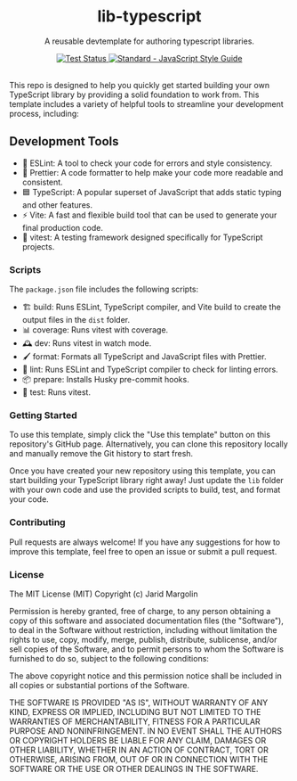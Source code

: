 <h1 align="center">lib-typescript</h1>
<div align="center">
  <p>A reusable devtemplate for authoring typescript libraries.</p>
  <div>
    <a href="https://github.com/devtemplates/lib-typescript/actions/workflows/test.yml?branch=main">
      <img src="https://github.com/devtemplates/lib-typescript/actions/workflows/test.yml/badge.svg?branch=main" alt="Test Status">
    </a>
    <!-- <a href="https://codecov.io/gh/{username}/{repository_name}">
      <img src="https://codecov.io/gh/{username}/{repository_name}/branch/master/graph/badge.svg" alt="Coverage Status"/>
    </a> -->
    <a href="http://standardjs.com/">
      <img src="https://img.shields.io/badge/code%20style-standard-brightgreen.svg" alt="Standard - JavaScript Style Guide">
    </a>
  </div>
</div>
<br>
<div align="center">
<!-- <a href="http://{username}.github.io/{repository_name}">View Documentation</a> -->
</div>

This repo is designed to help you quickly get started building your own TypeScript library by providing a solid foundation to work from. This template includes a variety of helpful tools to streamline your development process, including:

## Development Tools

- 🧹 ESLint: A tool to check your code for errors and style consistency.
- 🎨 Prettier: A code formatter to help make your code more readable and consistent.
- 🟦 TypeScript: A popular superset of JavaScript that adds static typing and other features.
- ⚡ Vite: A fast and flexible build tool that can be used to generate your final production code.
- 🧪 vitest: A testing framework designed specifically for TypeScript projects.

### Scripts

The `package.json` file includes the following scripts:

- 🏗️ build: Runs ESLint, TypeScript compiler, and Vite build to create the output files in the `dist` folder.
- 📊 coverage: Runs vitest with coverage.
- 🕰️ dev: Runs vitest in watch mode.
- 🖌️ format: Formats all TypeScript and JavaScript files with Prettier.
- 🚨 lint: Runs ESLint and TypeScript compiler to check for linting errors.
- 📦 prepare: Installs Husky pre-commit hooks.
- 🧪 test: Runs vitest.

### Getting Started

To use this template, simply click the "Use this template" button on this repository's GitHub page. Alternatively, you can clone this repository locally and manually remove the Git history to start fresh.

Once you have created your new repository using this template, you can start building your TypeScript library right away! Just update the `lib` folder with your own code and use the provided scripts to build, test, and format your code.

### Contributing

Pull requests are always welcome! If you have any suggestions for how to improve this template, feel free to open an issue or submit a pull request.

### License

The MIT License (MIT) Copyright (c) Jarid Margolin

Permission is hereby granted, free of charge, to any person obtaining a copy of this software and associated documentation files (the "Software"), to deal in the Software without restriction, including without limitation the rights to use, copy, modify, merge, publish, distribute, sublicense, and/or sell copies of the Software, and to permit persons to whom the Software is furnished to do so, subject to the following conditions:

The above copyright notice and this permission notice shall be included in all copies or substantial portions of the Software.

THE SOFTWARE IS PROVIDED "AS IS", WITHOUT WARRANTY OF ANY KIND, EXPRESS OR IMPLIED, INCLUDING BUT NOT LIMITED TO THE WARRANTIES OF MERCHANTABILITY, FITNESS FOR A PARTICULAR PURPOSE AND NONINFRINGEMENT. IN NO EVENT SHALL THE AUTHORS OR COPYRIGHT HOLDERS BE LIABLE FOR ANY CLAIM, DAMAGES OR OTHER LIABILITY, WHETHER IN AN ACTION OF CONTRACT, TORT OR OTHERWISE, ARISING FROM, OUT OF OR IN CONNECTION WITH THE SOFTWARE OR THE USE OR OTHER DEALINGS IN THE SOFTWARE.
